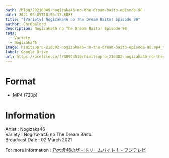```yaml
---
path: /blog/20210309-nogizaka46-no-the-dream-baito-episode-98
date: 2021-03-09T18:56:17.808Z
title: "[Variety] Nogizaka46 no The Dream Baito! Episode 98"
author: Chr0balord
description: Nogizaka46 no The Dream Baito! Episode 98
tags:
  - Variety
  - Nogizaka46
image: himitsupro-210302-nogizaka46-no-the-dream-baito-episode-98.mp4_thumbs.jpg
label: Google Drive
url: https://acefile.co/f/38934510/himitsupro-210302-nogizaka46-no-the-dream-baito-episode-98-mp4
---
```

# Format

* MP4 (720p)

# Information

Artist : Nogizaka46\
Variety : Nogizaka46 no The Dream Baito\
Broadcast Date : 02 March 2021

For more information : [乃木坂46のザ・ドリームバイト！ - フジテレビ ](https://www.fujitv.co.jp/nogi46dreambaito/)